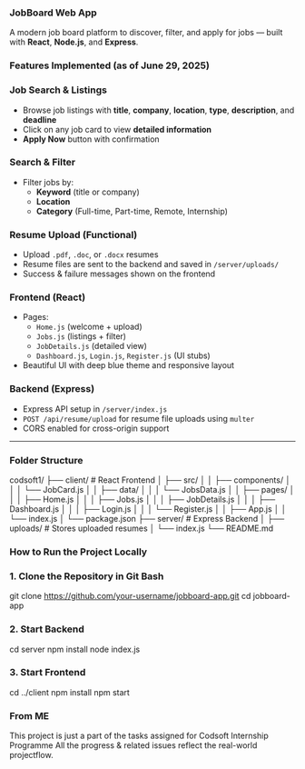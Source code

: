### JobBoard Web App

A modern job board platform to discover, filter, and apply for jobs — built with **React**, **Node.js**, and **Express**.


### Features Implemented (as of June 29, 2025)

### Job Search & Listings
- Browse job listings with **title**, **company**, **location**, **type**, **description**, and **deadline**
- Click on any job card to view **detailed information**
- **Apply Now** button with confirmation

### Search & Filter
- Filter jobs by:
  - **Keyword** (title or company)
  - **Location**
  - **Category** (Full-time, Part-time, Remote, Internship)

### Resume Upload (Functional)
- Upload `.pdf`, `.doc`, or `.docx` resumes
- Resume files are sent to the backend and saved in `/server/uploads/`
- Success & failure messages shown on the frontend

### Frontend (React)
- Pages:
  - `Home.js` (welcome + upload)
  - `Jobs.js` (listings + filter)
  - `JobDetails.js` (detailed view)
  - `Dashboard.js`, `Login.js`, `Register.js` (UI stubs)
- Beautiful UI with deep blue theme and responsive layout

### Backend (Express)
- Express API setup in `/server/index.js`
- `POST /api/resume/upload` for resume file uploads using `multer`
- CORS enabled for cross-origin support

---

### Folder Structure
codsoft1/
├── client/ # React Frontend
│ ├── src/
│ │ ├── components/
│ │ │ └── JobCard.js
│ │ ├── data/
│ │ │ └── JobsData.js
│ │ ├── pages/
│ │ │ ├── Home.js
│ │ │ ├── Jobs.js
│ │ │ ├── JobDetails.js
│ │ │ ├── Dashboard.js
│ │ │ ├── Login.js
│ │ │ └── Register.js
│ │ ├── App.js
│ │ └── index.js
│ └── package.json
├── server/ # Express Backend
│ ├── uploads/ # Stores uploaded resumes
│ └── index.js
└── README.md

### How to Run the Project Locally

### 1. Clone the Repository in Git Bash

  git clone https://github.com/your-username/jobboard-app.git
  cd jobboard-app

### 2. Start Backend
  cd server
  npm install
  node index.js

### 3. Start Frontend
  cd ../client
  npm install
  npm start


### From ME
This project is just a part of the tasks assigned for Codsoft Internship Programme
All the progress & related issues reflect the real-world projectflow.


